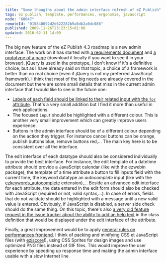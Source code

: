 ```yaml
---
title: "Some thougths about the admin interface refresh of eZ Publish"
tags: ez publish, template, performances, ergonomie, javascript
node: "68047"
remoteId: "015840092d2d622282b9a0db2a0dc088"
published: 2009-11-26T23:23:15+01:00
updated: 2016-02-11 14:09
---
```


The big new feature of the eZ Publish 4.3 roadmap is a new admin interface. The work on it
has started with [a requirements
document](https://github.com/ezsystems/ezpublish-legacy/blob/master/doc/specifications/4.3/admin_refresh/functional_requirements.txt)
and [a prototype of a
page](https://github.com/ezsystems/ezpublish-legacy/tree/master/doc/specifications/4.3/admin_refresh/concepts)
(download it locally if you want to see it in your browser). jQuery is used in
the prototype, I don't know if it's a definitive choice, but as I have already
said on that topic, a choice of a framework is better than no real choice (even
if jQuery is not my preferred JavaScript framework). I think that most of the
big needs are already covered in the document but there are some small details
that miss in the current admin interface that I would like to see in the future
one:

* [Labels of each field should be linked to their related input with the
<code>for</code> attribute](http://issues.ez.no/13503). That's a very small
addition but I find it more than useful in web applications.
* The focused
<code>input</code> should be highlighted with a different colour. This is
another very small improvement which can greatly improve users experience.
* Buttons in the admin interface should be of a different colour depending on the
action they trigger. For instance cancel buttons can be orange, publish buttons
blue, remove buttons red,… The main key here is to be consistent over all the
interface.

The edit interface of each datatype should also be considered individually to
provide the best interface. For instance, the edit template of a datetime
attribute should provide a JavaScript calendar (like with the ezwebin package),
the template of a time attribute a button to fill inputs field with the current
time, the keyword datatype an *autocomplete* input (like with the
[ezkeywords_autocomplete](http://projects.ez.no/ezkeyword_autocomplete)
extension),… Beside an advanced edit interface for each attribute, the data
entered in the edit form should also be checked with JavaScript (required or
not, valid syntax,…). In case of errors, fields that do not validate should
be highlighted with a message until a new valid value is entered. Obviously, if
JavaScript is disabled, a server side check should do the same thing. On this
topic, there's also [a very old feature request in the issue tracker about the
ability to add an help text](http://issues.ez.no/1895) in the class definition
that would be displayed under the edit interface of the attribute.


Finally, a great improvement would be to apply [general rules on performances
frontend](/post/livre-high-performances-web-sites). I think of packing and
minifying CSS et JavaScript files (with
[ezjscore](http://projects.ez.no/ezjscore)!), using CSS Sprites for design
images and use optimized PNG files instead of GIF files. This would improve the
user experience by speeding up response time and making the admin interface
usable with a slow Internet line
